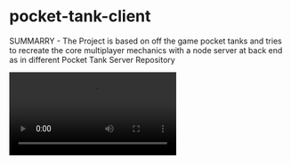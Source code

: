 # pocket-tank-client
SUMMARRY -
The Project is based on off the game pocket tanks and tries to recreate the core multiplayer mechanics with a node server at back end as
in different Pocket Tank Server Repository

![](Multiplayer.mp4)
